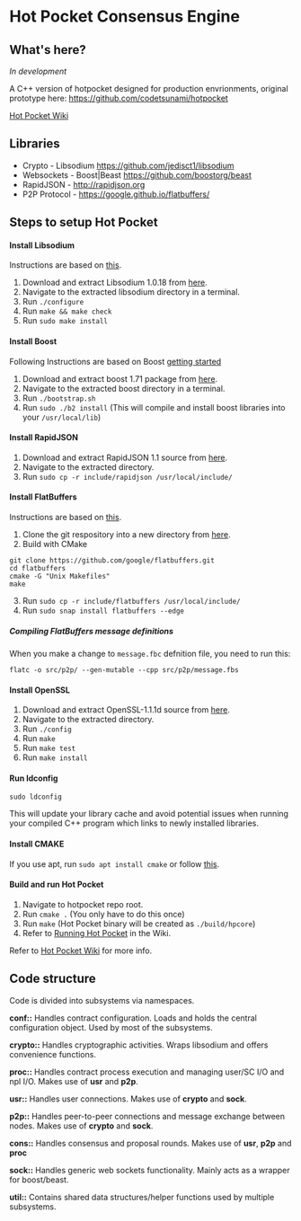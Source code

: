 # Hot Pocket Consensus Engine

## What's here?
*In development*

A C++ version of hotpocket designed for production envrionments, original prototype here: https://github.com/codetsunami/hotpocket

[Hot Pocket Wiki](https://github.com/HotPocketDev/core/wiki/Hot-Pocket-Wiki)

## Libraries
* Crypto - Libsodium https://github.com/jedisct1/libsodium
* Websockets - Boost|Beast https://github.com/boostorg/beast
* RapidJSON - http://rapidjson.org
* P2P Protocol - https://google.github.io/flatbuffers/

## Steps to setup Hot Pocket

#### Install Libsodium
Instructions are based on [this](https://libsodium.gitbook.io/doc/installation).

1. Download and extract Libsodium 1.0.18 from [here](https://download.libsodium.org/libsodium/releases/libsodium-1.0.18-stable.tar.gz).
2. Navigate to the extracted libsodium directory in a terminal.
3. Run `./configure`
4. Run `make && make check`
5. Run `sudo make install`

#### Install Boost
Following Instructions are based on Boost [getting started](https://www.boost.org/doc/libs/1_71_0/more/getting_started/unix-variants.html#prepare-to-use-a-boost-library-binary)

1. Download and extract boost 1.71 package from [here](https://www.boost.org/users/history/version_1_71_0.html).
2. Navigate to the extracted boost directory in a terminal.
3. Run `./bootstrap.sh`
4. Run `sudo ./b2 install` (This will compile and install boost libraries into your `/usr/local/lib`)

#### Install RapidJSON
1. Download and extract RapidJSON 1.1 source from [here](https://github.com/Tencent/rapidjson/archive/v1.1.0.tar.gz).
2. Navigate to the extracted directory.
3. Run `sudo cp -r include/rapidjson /usr/local/include/`

#### Install FlatBuffers
Instructions are based on [this](https://google.github.io/flatbuffers/).

1. Clone the git respository into a new directory from [here](https://github.com/google/flatbuffers).
2. Build with CMake
```
git clone https://github.com/google/flatbuffers.git
cd flatbuffers
cmake -G "Unix Makefiles"
make
```
3. Run `sudo cp -r include/flatbuffers /usr/local/include/`
4. Run `sudo snap install flatbuffers --edge`

##### Compiling FlatBuffers message definitions
When you make a change to `message.fbc` defnition file, you need to run this:

`flatc -o src/p2p/ --gen-mutable --cpp src/p2p/message.fbs`

#### Install OpenSSL
1. Download and extract OpenSSL-1.1.1d source from [here](https://www.openssl.org/source/openssl-1.1.1d.tar.gz).
2. Navigate to the extracted directory.
3. Run `./config`
4. Run `make`
5. Run `make test`
6. Run `make install`

#### Run ldconfig
`sudo ldconfig`

This will update your library cache and avoid potential issues when running your compiled C++ program which links to newly installed libraries.

#### Install CMAKE
If you use apt, run `sudo apt install cmake` or follow [this](https://cmake.org/install/).

#### Build and run Hot Pocket
1. Navigate to hotpocket repo root.
1. Run `cmake .` (You only have to do this once)
1. Run `make` (Hot Pocket binary will be created as `./build/hpcore`)
1. Refer to [Running Hot Pocket](https://github.com/HotPocketDev/core/wiki/Running-Hot-Pocket) in the Wiki.

Refer to [Hot Pocket Wiki](https://github.com/HotPocketDev/core/wiki/Hot-Pocket-Wiki) for more info.

## Code structure
Code is divided into subsystems via namespaces.

**conf::** Handles contract configuration. Loads and holds the central configuration object. Used by most of the subsystems.

**crypto::** Handles cryptographic activities. Wraps libsodium and offers convenience functions.

**proc::** Handles contract process execution and managing user/SC I/O and npl I/O. Makes use of **usr** and **p2p**.

**usr::** Handles user connections. Makes use of **crypto** and **sock**.

**p2p::** Handles peer-to-peer connections and message exchange between nodes. Makes use of **crypto** and **sock**.

**cons::** Handles consensus and proposal rounds. Makes use of **usr**, **p2p** and **proc**

**sock::** Handles generic web sockets functionality. Mainly acts as a wrapper for boost/beast.

**util::** Contains shared data structures/helper functions used by multiple subsystems.